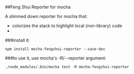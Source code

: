 ##Feng Shui Reporter for mocha


A slimmed down reporter for mocha that:
- colorizes the stack to highlight local (non-library) code
-


###install it:

```npm install mocha-fengshui-reporter --save-dev```

###to use it, use mocha's -R/--reporter argument:

```./node_modules/.bin/mocha test -R mocha-fengshui-reporter ```



